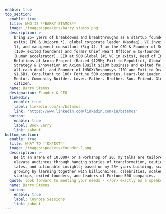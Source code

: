 ```yaml
---
enable: true
top_section:
  enable: true
  title: WHO IS **BARRY STAMOS**
  image: /images/speakers/barry_stamos.png
  description: >-
    bring 25+ years of breakdowns and breakthroughs as a startup founder (3
    exits; IPO & Unicorn *), global corporate leader (Nasdaq), VC investor (Tier
    1), and management consultant (Big 4). I am the CEO & Founder of Supernova
    (150+ exited founders) and former Chief Heart Officer & Co-founder of 1heart
    (Human accelerator), EIR at 500 Global (#1 VC in exits), Head of Investor
    Relations at Arora Project (Raised $125M; Exit to Republic), Global Head of
    Strategy & Innovation at Axiom (Built $318M business and exited for $2.3B
    all-cash deal), and Founder of INBOX/Responsys (IPO and Exit to Oracle for
    $1.6B). Consultant to 100+ Fortune 500 companies. Heart-led Leader. Speaker.
    Mentor. Community Builder. Lover. Father. Brother. Son. Friend. Global
    citizen.
  name: Barry Stamos
  designation: Founder & CEO
  linkedin:
    enable: true
    label: linkedin.com/in/bstamos
    link: 'https://www.linkedin.com/linkedin.com/in/bstamos'
  button:
    enable: true
    label: Book Barry
    link: /about
bottom_section:
  enable: true
  title: WHAT TO **EXPECT**
  image: /images/speakers/founder-1.png
  description: >-
    Be it an arena of 10,000+ or a workshop of 20, my talks are tailored to
    elevate audiences through hanging stories of transformation, cautionary
    tales, and actionable insights; based on my 25+ years building, scaling and
    growing by learning together with billionaires, celebrities, scaleups,
    startups, exited founders, and leaders of Fortune 500 companies.
  quote: look forward to meeting your needs - </br> exactly as a speaker!
  name: Barry Stamos
  button:
    enable: true
    label: Keynote Sessions
    link: /about
---
```


